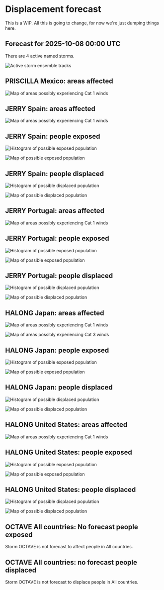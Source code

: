 # Displacement forecast

This is a WIP. All this is going to change, for now we're just dumping things here.

## Forecast for 2025-10-08 00:00 UTC

There are 4 active named storms.

![Active storm ensemble tracks](ECMWF_TC_tracks_20251008000000.png)


## PRISCILLA Mexico: areas affected

![Map of areas possibly experiencing Cat 1 winds](impact-map_TC_ECMWF_ens_PRISCILLA_2025-10-08_00UTC_MEX_cat1.png)


## JERRY Spain: areas affected

![Map of areas possibly experiencing Cat 1 winds](impact-map_TC_ECMWF_ens_JERRY_2025-10-08_00UTC_ESP_cat1.png)


## JERRY Spain: people exposed

![Histogram of possible exposed population](impact-histogram_TC_ECMWF_ens_JERRY_2025-10-08_00UTC_ESP_exposed.png)

![Map of possible exposed population](impact-map_TC_ECMWF_ens_JERRY_2025-10-08_00UTC_ESP_exposed.png)


## JERRY Spain: people displaced

![Histogram of possible displaced population](impact-histogram_TC_ECMWF_ens_JERRY_2025-10-08_00UTC_ESP_displaced.png)


![Map of possible displaced population](impact-map_TC_ECMWF_ens_JERRY_2025-10-08_00UTC_ESP_displaced.png)


## JERRY Portugal: areas affected

![Map of areas possibly experiencing Cat 1 winds](impact-map_TC_ECMWF_ens_JERRY_2025-10-08_00UTC_PRT_cat1.png)


## JERRY Portugal: people exposed

![Histogram of possible exposed population](impact-histogram_TC_ECMWF_ens_JERRY_2025-10-08_00UTC_PRT_exposed.png)

![Map of possible exposed population](impact-map_TC_ECMWF_ens_JERRY_2025-10-08_00UTC_PRT_exposed.png)


## JERRY Portugal: people displaced

![Histogram of possible displaced population](impact-histogram_TC_ECMWF_ens_JERRY_2025-10-08_00UTC_PRT_displaced.png)


![Map of possible displaced population](impact-map_TC_ECMWF_ens_JERRY_2025-10-08_00UTC_PRT_displaced.png)


## HALONG Japan: areas affected

![Map of areas possibly experiencing Cat 1 winds](impact-map_TC_ECMWF_ens_HALONG_2025-10-08_00UTC_JPN_cat1.png)


![Map of areas possibly experiencing Cat 3 winds](impact-map_TC_ECMWF_ens_HALONG_2025-10-08_00UTC_JPN_cat3.png)


## HALONG Japan: people exposed

![Histogram of possible exposed population](impact-histogram_TC_ECMWF_ens_HALONG_2025-10-08_00UTC_JPN_exposed.png)

![Map of possible exposed population](impact-map_TC_ECMWF_ens_HALONG_2025-10-08_00UTC_JPN_exposed.png)


## HALONG Japan: people displaced

![Histogram of possible displaced population](impact-histogram_TC_ECMWF_ens_HALONG_2025-10-08_00UTC_JPN_displaced.png)


![Map of possible displaced population](impact-map_TC_ECMWF_ens_HALONG_2025-10-08_00UTC_JPN_displaced.png)


## HALONG United States: areas affected

![Map of areas possibly experiencing Cat 1 winds](impact-map_TC_ECMWF_ens_HALONG_2025-10-08_00UTC_USA_cat1.png)


## HALONG United States: people exposed

![Histogram of possible exposed population](impact-histogram_TC_ECMWF_ens_HALONG_2025-10-08_00UTC_USA_exposed.png)

![Map of possible exposed population](impact-map_TC_ECMWF_ens_HALONG_2025-10-08_00UTC_USA_exposed.png)


## HALONG United States: people displaced

![Histogram of possible displaced population](impact-histogram_TC_ECMWF_ens_HALONG_2025-10-08_00UTC_USA_displaced.png)


![Map of possible displaced population](impact-map_TC_ECMWF_ens_HALONG_2025-10-08_00UTC_USA_displaced.png)


## OCTAVE All countries: No forecast people exposed

Storm OCTAVE is not forecast to affect people in All countries.


## OCTAVE All countries: no forecast people displaced

Storm OCTAVE is not forecast to displace people in All countries.


